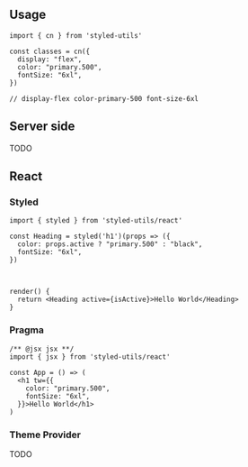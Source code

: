 

## Usage

```
import { cn } from 'styled-utils'

const classes = cn({
  display: "flex",
  color: "primary.500",
  fontSize: "6xl",
})

// display-flex color-primary-500 font-size-6xl
```

## Server side

TODO

## React

### Styled

```
import { styled } from 'styled-utils/react'

const Heading = styled('h1')(props => ({
  color: props.active ? "primary.500" : "black",
  fontSize: "6xl",
})



render() {
  return <Heading active={isActive}>Hello World</Heading>
}
```

### Pragma

```
/** @jsx jsx **/
import { jsx } from 'styled-utils/react'

const App = () => (
  <h1 tw={{
    color: "primary.500",
    fontSize: "6xl",
  }}>Hello World</h1>
)
```

### Theme Provider

TODO
